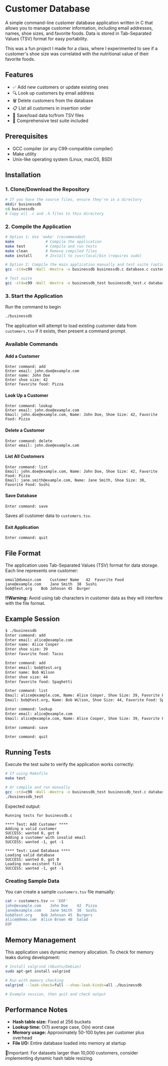 # Customer Database

A simple command-line customer database application written in C that allows you to manage customer information, including email addresses, names, shoe sizes, and favorite foods. Data is stored in Tab-Separated Values (TSV) format for easy portability.

This was a fun project I made for a class, where I experimented to see if a
customer's shoe size was correlated with the nutritional value of their favorite foods.

## Features

- ✅ Add new customers or update existing ones
- 🔍 Look up customers by email address
- 🗑️ Delete customers from the database
- 📋 List all customers in insertion order
- 💾 Save/load data to/from TSV files
- 🧪 Comprehensive test suite included

## Prerequisites

- GCC compiler (or any C99-compatible compiler)
- Make utility
- Unix-like operating system (Linux, macOS, BSD)

## Installation

### 1. Clone/Download the Repository

```bash
# If you have the source files, ensure they're in a directory
mkdir businessdb
cd businessdb
# Copy all .c and .h files to this directory
```
### 2. Compile the Application

```bash
# Option 1: Use 'make' (recommended)
make              # Compile the application
make test         # Compile and run tests
make clean        # Remove compiled files
make install      # Install to /usr/local/bin (requires sudo)

# Option 2: Compile the main application manually and test suite (optional)
gcc -std=c99 -Wall -Wextra -o businessdb businessdb.c database.c customer.c

# Test suite
gcc -std=c99 -Wall -Wextra -o businessdb_test businessdb_test.c database.c customer.c
```

### 3. Start the Application

Run the command to begin

```bash
./businessdb
```

The application will attempt to load existing customer data from `customers.tsv` if it exists, then present a command prompt.

### Available Commands

#### Add a Customer
```
Enter command: add
Enter email: john.doe@example.com
Enter name: John Doe
Enter shoe size: 42
Enter favorite food: Pizza
```

#### Look Up a Customer
```
Enter command: lookup
Enter email: john.doe@example.com
Email: john.doe@example.com, Name: John Doe, Shoe Size: 42, Favorite Food: Pizza
```

#### Delete a Customer
```
Enter command: delete
Enter email: john.doe@example.com
```

#### List All Customers
```
Enter command: list
Email: john.doe@example.com, Name: John Doe, Shoe Size: 42, Favorite Food: Pizza
Email: jane.smith@example.com, Name: Jane Smith, Shoe Size: 38, Favorite Food: Sushi
```

#### Save Database
```
Enter command: save
```
Saves all customer data to `customers.tsv`.

#### Exit Application
```
Enter command: quit
```

## File Format

The application uses Tab-Separated Values (TSV) format for data storage. Each line represents one customer:

```
email@domain.com	Customer Name	42	Favorite Food
jane@example.com	Jane Smith	38	Sushi
bob@test.org	Bob Johnson	45	Burger
```

**‼️Warning:** Avoid using tab characters in customer data as they will interfere with the file format.

## Example Session

```bash
$ ./businessdb
Enter command: add
Enter email: alice@example.com
Enter name: Alice Cooper
Enter shoe size: 39
Enter favorite food: Tacos

Enter command: add  
Enter email: bob@test.org
Enter name: Bob Wilson
Enter shoe size: 44
Enter favorite food: Spaghetti

Enter command: list
Email: alice@example.com, Name: Alice Cooper, Shoe Size: 39, Favorite Food: Tacos
Email: bob@test.org, Name: Bob Wilson, Shoe Size: 44, Favorite Food: Spaghetti

Enter command: lookup
Enter email: alice@example.com
Email: alice@example.com, Name: Alice Cooper, Shoe Size: 39, Favorite Food: Tacos

Enter command: save

Enter command: quit
```

## Running Tests

Execute the test suite to verify the application works correctly:

```bash
# If using Makefile
make test

# Or compile and run manually
gcc -std=c99 -Wall -Wextra -o businessdb_test businessdb_test.c database.c customer.c
./businessdb_test
```

Expected output:
```
Running tests for businessdb.c

**** Test: Add Customer ****
Adding a valid customer
SUCCESS: wanted 0, got 0
Adding a customer with invalid email
SUCCESS: wanted -1, got -1

**** Test: Load Database ****
Loading valid database
SUCCESS: wanted 0, got 0
Loading non-existent file
SUCCESS: wanted -1, got -1
```

### Creating Sample Data

You can create a sample `customers.tsv` file manually:

```bash
cat > customers.tsv << 'EOF'
john@example.com	John Doe	42	Pizza
jane@example.com	Jane Smith	38	Sushi
bob@test.org	Bob Johnson	45	Burgers
alice@demo.com	Alice Brown	40	Salad
EOF
```

## Memory Management

This application uses dynamic memory allocation. To check for memory leaks during development:

```bash
# Install valgrind (Ubuntu/Debian)
sudo apt-get install valgrind

# Run with memory checking
valgrind --leak-check=full --show-leak-kinds=all ./businessdb

# Example session, then quit and check output
```

## Performance Notes

- **Hash table size:** Fixed at 256 buckets
- **Lookup time:** O(1) average case, O(n) worst case
- **Memory usage:** Approximately 50-100 bytes per customer plus overhead
- **File I/O:** Entire database loaded into memory at startup

📝Important: For datasets larger than 10,000 customers, consider implementing dynamic hash table resizing.

